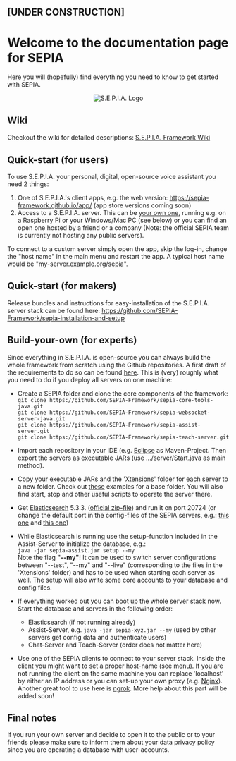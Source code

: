 ## [UNDER CONSTRUCTION]  

# Welcome to the documentation page for SEPIA
Here you will (hopefully) find everything you need to know to get started with SEPIA.  

<p align="center">
  <img src="https://github.com/SEPIA-Framework/SEPIA-Framework.github.io/blob/master/img/icon-w.png" alt="S.E.P.I.A. Logo"/>
</p>

## Wiki
Checkout the wiki for detailed descriptions:
[S.E.P.I.A. Framework Wiki](../../wiki)

## Quick-start (for users)
To use S.E.P.I.A. your personal, digital, open-source voice assistant you need 2 things:

1. One of S.E.P.I.A.'s client apps, e.g. the web version: https://sepia-framework.github.io/app/ (app store versions coming soon)
2. Access to a S.E.P.I.A. server. This can be [your own one](https://github.com/SEPIA-Framework/sepia-installation-and-setup), running e.g. on a Raspberry Pi or your Windows/Mac PC (see below) or you can find an open one hosted by a friend or a company (Note: the official SEPIA team is currently not hosting any public servers).

To connect to a custom server simply open the app, skip the log-in, change the "host name" in the main menu and restart the app. A typical host name would be "my-server.example.org/sepia". 

## Quick-start (for makers)
Release bundles and instructions for easy-installation of the S.E.P.I.A. server stack can be found here:
https://github.com/SEPIA-Framework/sepia-installation-and-setup

## Build-your-own (for experts)
Since everything in S.E.P.I.A. is open-source you can always build the whole framework from scratch using the Github repositories.
A first draft of the requirements to do so can be found [here](https://github.com/SEPIA-Framework/sepia-docs/wiki/Requirements).
This is (very) roughly what you need to do if you deploy all servers on one machine:

* Create a SEPIA folder and clone the core components of the framework:  
`git clone https://github.com/SEPIA-Framework/sepia-core-tools-java.git`  
`git clone https://github.com/SEPIA-Framework/sepia-websocket-server-java.git`  
`git clone https://github.com/SEPIA-Framework/sepia-assist-server.git`  
`git clone https://github.com/SEPIA-Framework/sepia-teach-server.git`

* Import each repository in your IDE (e.g. [Eclipse](https://de.wikipedia.org/wiki/Eclipse_(IDE)) as Maven-Project. Then export the servers as executable JARs (use .../server/Start.java as main method).

* Copy your executable JARs and the 'Xtensions' folder for each server to a new folder. Check out [these](https://github.com/SEPIA-Framework/sepia-installation-and-setup/tree/master/) examples for a base folder. You will also find start, stop and other useful scripts to operate the server there.

* Get [Elasticsearch](https://www.elastic.co/products/elasticsearch) 5.3.3. ([official zip-file](https://artifacts.elastic.co/downloads/elasticsearch/elasticsearch-5.3.3.zip)) and run it on port 20724 (or change the default port in the config-files of the SEPIA servers, e.g.: [this one](https://github.com/SEPIA-Framework/sepia-assist-server/blob/master/Xtensions/assist.properties) and [this one](https://github.com/SEPIA-Framework/sepia-teach-server/blob/master/Xtensions/teach.properties))

* While Elasticsearch is running use the setup-function included in the Assist-Server to initialize the database, e.g.:  
`java -jar sepia-assist.jar setup --my`  
Note the flag **"--my"**! It can be used to switch server configurations between "--test", "--my" and "--live" (corresponding to the files in the 'Xtensions' folder) and has to be used when starting each server as well. The setup will also write some core accounts to your database and config files.

* If everything worked out you can boot up the whole server stack now. Start the database and servers in the following order:  
  * Elasticsearch (if not running already)
  * Assist-Server, e.g. `java -jar sepia-xyz.jar --my` (used by other servers get config data and authenticate users)
  * Chat-Server and Teach-Server (order does not matter here)
    
* Use one of the SEPIA clients to connect to your server stack. Inside the client you might want to set a proper host-name (see menu). If you are not running the client on the same machine you can replace 'localhost' by either an IP address or you can set-up your own proxy (e.g. [Nginx](https://de.wikipedia.org/wiki/Nginx)). Another great tool to use here is [ngrok](https://ngrok.com/docs). More help about this part will be added soon!

## Final notes
If you run your own server and decide to open it to the public or to your friends please make sure to inform them about your data privacy policy since you are operating a database with user-accounts.
